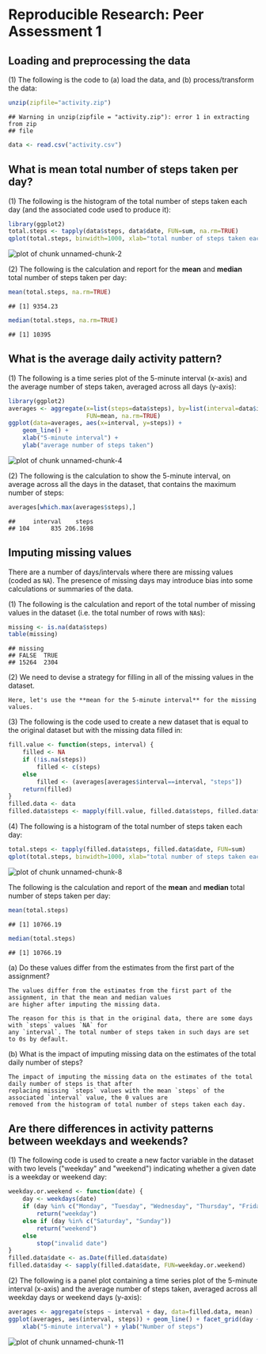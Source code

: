 # Reproducible Research: Peer Assessment 1

## Loading and preprocessing the data
(1) The following is the code to (a) load the data, and (b) process/transform the data:

```r
unzip(zipfile="activity.zip")
```

```
## Warning in unzip(zipfile = "activity.zip"): error 1 in extracting from zip
## file
```

```r
data <- read.csv("activity.csv")
```

## What is mean total number of steps taken per day?
(1) The following is the histogram of the total number of steps taken each day (and the associated code
used to produce it):

```r
library(ggplot2)
total.steps <- tapply(data$steps, data$date, FUN=sum, na.rm=TRUE)
qplot(total.steps, binwidth=1000, xlab="total number of steps taken each day")
```

![plot of chunk unnamed-chunk-2](figure/unnamed-chunk-2-1.png) 

(2) The following is the calculation and report for the **mean** and **median** total number of steps taken per day:

```r
mean(total.steps, na.rm=TRUE)
```

```
## [1] 9354.23
```

```r
median(total.steps, na.rm=TRUE)
```

```
## [1] 10395
```

## What is the average daily activity pattern?
(1) The following is a time series plot of the 5-minute interval (x-axis) and the average number of steps taken, averaged across all days (y-axis):

```r
library(ggplot2)
averages <- aggregate(x=list(steps=data$steps), by=list(interval=data$interval),
                      FUN=mean, na.rm=TRUE)
ggplot(data=averages, aes(x=interval, y=steps)) +
    geom_line() +
    xlab("5-minute interval") +
    ylab("average number of steps taken")
```

![plot of chunk unnamed-chunk-4](figure/unnamed-chunk-4-1.png) 

(2) The following is the calculation to show the 5-minute interval, on average across all the days in the dataset, that contains the maximum number of steps:

```r
averages[which.max(averages$steps),]
```

```
##     interval    steps
## 104      835 206.1698
```

## Imputing missing values
There are a number of days/intervals where there are missing values (coded as `NA`). The presence of missing 
days may introduce bias into some calculations or summaries of the data.

(1) The following is the calculation and report of the total number of missing values in the dataset (i.e. 
the total number of rows with `NA`s):

```r
missing <- is.na(data$steps)
table(missing)
```

```
## missing
## FALSE  TRUE 
## 15264  2304
```
(2) We need to devise a strategy for filling in all of the missing values in the dataset.
```
Here, let's use the **mean for the 5-minute interval** for the missing values. 
```
(3) The following is the code used to create a new dataset that is equal to the original dataset but with the 
missing data filled in:

```r
fill.value <- function(steps, interval) {
    filled <- NA
    if (!is.na(steps))
        filled <- c(steps)
    else
        filled <- (averages[averages$interval==interval, "steps"])
    return(filled)
}
filled.data <- data
filled.data$steps <- mapply(fill.value, filled.data$steps, filled.data$interval)
```

(4) The following is a histogram of the total number of steps taken each day:

```r
total.steps <- tapply(filled.data$steps, filled.data$date, FUN=sum)
qplot(total.steps, binwidth=1000, xlab="total number of steps taken each day")
```

![plot of chunk unnamed-chunk-8](figure/unnamed-chunk-8-1.png) 

The following is the calculation and report of the **mean** and **median** total number of steps taken per day:

```r
mean(total.steps)
```

```
## [1] 10766.19
```

```r
median(total.steps)
```

```
## [1] 10766.19
```
(a) Do these values differ from the estimates from the first part of the assignment? 
```
The values differ from the estimates from the first part of the assignment, in that the mean and median values 
are higher after imputing the missing data.
```
```
The reason for this is that in the original data, there are some days with `steps` values `NA` for 
any `interval`. The total number of steps taken in such days are set to 0s by default. 
```
(b) What is the impact of imputing missing data on the estimates of the total daily number of steps?
```
The impact of imputing the missing data on the estimates of the total daily number of steps is that after 
replacing missing `steps` values with the mean `steps` of the associated `interval` value, the 0 values are 
removed from the histogram of total number of steps taken each day.
```

## Are there differences in activity patterns between weekdays and weekends?
(1) The following code is used to create a new factor variable in the dataset with two levels ("weekday" 
and "weekend") indicating whether a given date is a weekday or weekend day:

```r
weekday.or.weekend <- function(date) {
    day <- weekdays(date)
    if (day %in% c("Monday", "Tuesday", "Wednesday", "Thursday", "Friday"))
        return("weekday")
    else if (day %in% c("Saturday", "Sunday"))
        return("weekend")
    else
        stop("invalid date")
}
filled.data$date <- as.Date(filled.data$date)
filled.data$day <- sapply(filled.data$date, FUN=weekday.or.weekend)
```
(2) The following is a panel plot containing a time series plot of the 5-minute interval (x-axis) and the
average number of steps taken, averaged across all weekday days or weekend days (y-axis):

```r
averages <- aggregate(steps ~ interval + day, data=filled.data, mean)
ggplot(averages, aes(interval, steps)) + geom_line() + facet_grid(day ~ .) +
    xlab("5-minute interval") + ylab("Number of steps")
```

![plot of chunk unnamed-chunk-11](figure/unnamed-chunk-11-1.png) 
